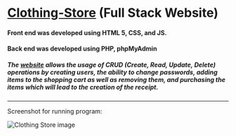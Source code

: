 # [Clothing-Store](https://sirajsaleem.com/web/clothing-store) (Full Stack Website)
#### Front end was developed using HTML 5, CSS, and JS.
#### Back end was developed using PHP, phpMyAdmin

##### The [website](https://sirajsaleem.com/web/clothing-store) allows the usage of CRUD (Create, Read, Update, Delete) operations by creating users, the ability to change passwords, adding items to the shopping cart as well as removing them, and purchasing the items which will lead to the creation of the receipt.

-----
Screenshot for running program:

![Clothing Store image](https://www.sirajsaleem.com/web/clothing-store/images/clothing-store.png)
